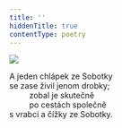 ```yaml
---
title: ''
hiddenTitle: true
contentType: poetry
---
```


<section>

![](../Images/104.jpg)

A jeden chlápek ze Sobotky  
se zase živil jenom drobky;  
         zobal je skutečně  
         po cestách společně  
s vrabci a čížky ze Sobotky.

</section>
